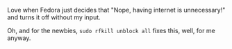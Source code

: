 Love when Fedora just decides that "Nope, having internet is unnecessary!" and
turns it off without my input.

Oh, and for the newbies, `sudo rfkill unblock all` fixes this, well, for me
anyway.
